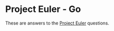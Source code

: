 Project Euler - Go
==================

These are answers to the [Project Euler](https://projecteuler.net/) questions.
